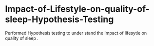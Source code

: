 # Impact-of-Lifestyle-on-quality-of-sleep-Hypothesis-Testing
Performed Hypothesis testing to under stand the Impact of lifesytle on quality of sleep .
